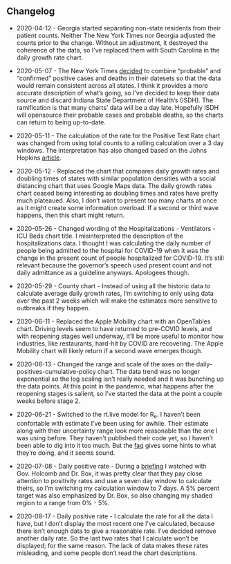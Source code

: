 
## Changelog

  - 2020-04-12 - Georgia started separating non-state residents from
    their patient counts. Neither The New York Times nor Georgia
    adjusted the counts prior to the change. Without an adjustment, it
    destroyed the coherence of the data, so I’ve replaced them with
    South Carolina in the daily growth rate chart.

  - 2020-05-07 - The New York Times
    [decided](https://github.com/nytimes/covid-19-data/blob/master/PROBABLE-CASES-NOTE.md)
    to combine “probable” and “confirmed” positive cases and deaths in
    their datesets so that the data would remain consistent across all
    states. I think it provides a more accurate description of what’s
    going, so I’ve decided to keep their data source and discard Indiana
    State Department of Health’s (ISDH). The ramification is that many
    charts’ data will be a day late. Hopefully ISDH will opensource
    their probable cases and probable deaths, so the charts can return
    to being up-to-date.  

  - 2020-05-11 - The calculation of the rate for the Positive Test Rate
    chart was changed from using total counts to a rolling calculation
    over a 3 day windows. The interpretation has also changed based on
    the Johns Hopkins
    [article](https://coronavirus.jhu.edu/testing/testing-positivity).  

  - 2020-05-12 - Replaced the chart that compares daily growth rates and
    doubling times of states with similar population densities with a
    social distancing chart that uses Google Maps data. The daily growth
    rates chart ceased being interesting as doubling times and rates
    have pretty much plateaued. Also, I don’t want to present too many
    charts at once as it might create some information overload. If a
    second or third wave happens, then this chart might return.  

  - 2020-05-26 - Changed wording of the Hospitalizations - Ventilators -
    ICU Beds chart title. I misinterpreted the description of the
    hospitalizations data. I thought I was calculating the daily number
    of people being admitted to the hospital for COVID-19 when it was
    the change in the present count of people hospitalized for COVID-19.
    It’s still relevant because the governor’s speech used present count
    and not daily admittance as a guideline anyways. Apologees though.  

  - 2020-05-29 - County chart - Instead of using all the historic data
    to calculate average daily growth rates, I’m switching to only using
    data over the past 2 weeks which will make the estimates more
    sensitive to outbreaks if they happen.  

  - 2020-06-11 - Replaced the Apple Mobility chart with an OpenTables
    chart. Driving levels seem to have returned to pre-COVID levels, and
    with reopening stages well underway, it’ll be more useful to monitor
    how industries, like restaurants, hard-hit by COVID are recovering.
    The Apple Mobility chart will likely return if a second wave emerges
    though.  

  - 2020-06-13 - Changed the range and scale of the axes on the
    daily-positives-cumulative-policy chart. The data trend was no
    longer exponential so the log scaling isn’t really needed and it was
    bunching up the data points. At this point in the pandemic, what
    happens after the reopening stages is salient, so I’ve started the
    data at the point a couple weeks before stage 2.  

  - 2020-06-21 - Switched to the rt.live model for R<sub>e</sub>. I
    haven’t been confortable with estimate I’ve been using for awhile.
    Their estimate along with their uncertainty range look more
    reasonable than the one I was using before. They haven’t published
    their code yet, so I haven’t been able to dig into it too much. But
    the [faq](https://rt.live/faq) gives some hints to what they’re
    doing, and it seems sound.  

  - 2020-07-08 - Daily positive rate - During a
    [briefing](https://twitter.com/i/broadcasts/1ypKdwaqLegxW) I watched
    with Gov. Holcomb and Dr. Box, it was pretty clear that they pay
    close attention to positivity rates and use a seven day window to
    calculate theirs, so I’m switching my calculation window to 7 days.
    A 5% percent target was also emphasized by Dr. Box, so also changing
    my shaded region to a range from 0% - 5%.  

  - 2020-08-17 - Daily positive rate - I calculate the rate for all the
    data I have, but I don’t display the most recent one I’ve
    calculated, because there isn’t enough data to give a reasonable
    rate. I’ve decided remove another daily rate. So the last two rates
    that I calculate won’t be displayed; for the same reason. The lack
    of data makes these rates misleading, and some people don’t read the
    chart descriptions.
